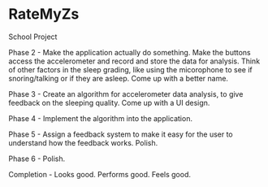RateMyZs
========

School Project

Phase 2 - Make the application actually do something. Make the buttons access the accelerometer and record and store the              data for analysis. 
          Think of other factors in the sleep grading, like using the micorophone to see if snoring/talking or if they are             asleep. 
          Come up with a better name.
  
Phase 3 - Create an algorithm for accelerometer data analysis, to give feedback on the sleeping quality.
          Come up with a UI design.

Phase 4 - Implement the algorithm into the application.

Phase 5 - Assign a feedback system to make it easy for the user to understand how the feedback works. 
          Polish.

Phase 6 - Polish.

Completion - Looks good. Performs good. Feels good.

